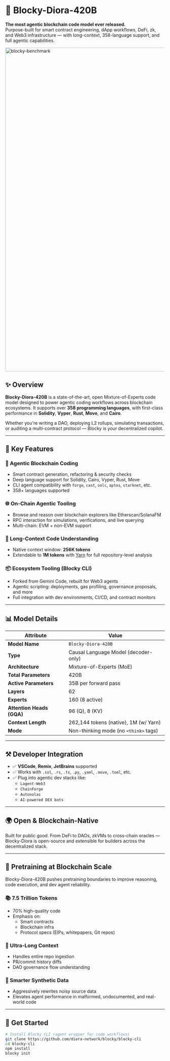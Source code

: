 # 🚀 Blocky-Diora-420B

**The most agentic blockchain code model ever released.**  
Purpose-built for smart contract engineering, dApp workflows, DeFi, zk, and Web3 infrastructure — with long-context, 358-language support, and full agentic capabilities.

<img width="1536" height="1024" alt="blocky-benchmark" src="https://github.com/user-attachments/assets/2331ce65-0981-4ade-ba0a-3c3c863b1e12" />


## ✨ Overview

**Blocky-Diora-420B** is a state-of-the-art, open Mixture-of-Experts code model designed to power agentic coding workflows across blockchain ecosystems. It supports over **358 programming languages**, with first-class performance in **Solidity**, **Vyper**, **Rust**, **Move**, and **Cairo**.

Whether you're writing a DAO, deploying L2 rollups, simulating transactions, or auditing a multi-contract protocol — Blocky is your decentralized copilot.

---

## 🔑 Key Features

### 🔗 Agentic Blockchain Coding
- Smart contract generation, refactoring & security checks
- Deep language support for Solidity, Cairo, Vyper, Rust, Move
- CLI agent compatibility with `forge`, `cast`, `solc`, `aptos`, `starknet`, etc.
- 358+ languages supported

### 🌐 On-Chain Agentic Tooling
- Browse and reason over blockchain explorers like Etherscan/SolanaFM
- RPC interaction for simulations, verifications, and live querying
- Multi-chain: EVM + non-EVM support

### 🧠 Long-Context Code Understanding
- Native context window: **256K tokens**
- Extendable to **1M tokens** with [Yarn](https://github.com/kohya-ss/yarn) for full repository-level analysis

### 📦 Ecosystem Tooling (Blocky CLI)
- Forked from Gemini Code, rebuilt for Web3 agents
- Agentic scripting: deployments, gas profiling, governance proposals, and more
- Full integration with dev environments, CI/CD, and contract monitors

---

## 📊 Model Details

| Attribute                 | Value                                 |
|--------------------------|---------------------------------------|
| **Model Name**           | `Blocky-Diora-420B`                   |
| **Type**                 | Causal Language Model (decoder-only)  |
| **Architecture**         | Mixture-of-Experts (MoE)              |
| **Total Parameters**     | 420B                                  |
| **Active Parameters**    | 35B per forward pass                  |
| **Layers**               | 62                                    |
| **Experts**              | 160 (8 active)                        |
| **Attention Heads (GQA)**| 96 (Q), 8 (KV)                        |
| **Context Length**       | 262,144 tokens (native), 1M (w/ Yarn) |
| **Mode**                 | Non-thinking mode (no `<think>` tags) |

---

## ⚒ Developer Integration

- ✅ **VSCode**, **Remix**, **JetBrains** supported  
- ✅ Works with `.sol`, `.rs`, `.ts`, `.py`, `.yaml`, `.move`, `.toml`, etc.  
- ✅ Plug into agentic dev stacks like:
  - `Lagent-Web3`
  - `ChainForge`
  - `Autonolas`
  - `AI-powered DEX bots`

---

## 🌍 Open & Blockchain-Native

Built for public good. From DeFi to DAOs, zkVMs to cross-chain oracles — Blocky-Diora is open-source and extensible for builders across the decentralized stack.

---

## 🧪 Pretraining at Blockchain Scale

Blocky-Diora-420B pushes pretraining boundaries to improve reasoning, code execution, and dev agent reliability.

### 📚 7.5 Trillion Tokens
- 70% high-quality code
- Emphasis on:
  - Smart contracts
  - Blockchain infra
  - Protocol specs (EIPs, whitepapers, Git repos)

### 📏 Ultra-Long Context
- Handles entire repo ingestion
- PR/commit history diffs
- DAO governance flow understanding

### 🧼 Smarter Synthetic Data
- Aggressively rewrites noisy source data
- Elevates agent performance in malformed, undocumented, and real-world code

---

## 🧰 Get Started

```bash
# Install Blocky CLI (agent wrapper for code workflows)
git clone https://github.com/diora-network/blocky/blocky-cli
cd blocky-cli
npm install
blocky init
